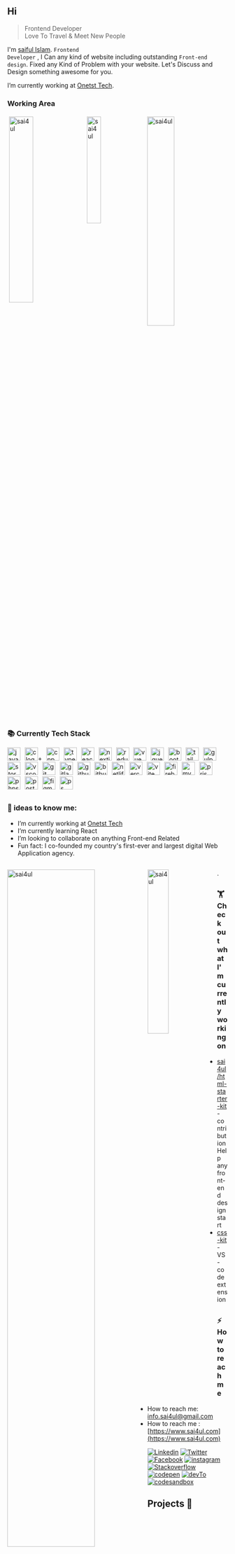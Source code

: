 ## Hi
> Frontend Developer  <br />
> Love To Travel & Meet New People


I'm [saiful Islam](https://www.sai4ul.com).  <code>Frontend Developer</code> ,  I Can any kind of website including outstanding <code>Front-end design</code>. Fixed any Kind of Problem with your website. Let's Discuss and Design something awesome for you.<br />

 I’m currently working at [Onetst Tech](https://onesttech.com/). 
 
### Working Area

<div>
    <img align="left" src="https://github-readme-stats.vercel.app/api?username=sai4ul&&theme=darcula&show_icons=true&hide_border=true&count_private=true" alt="sai4ul" style="width:33%; padding-right:5px !important; padding:4px"/>
     <img align="center" src="https://github-readme-streak-stats.herokuapp.com/?user=sai4ul&theme=darcula&hide_border=true" alt="sai4ul" style="width:35%;padding:4px" />
    <img align="left" src="https://github-readme-stats.vercel.app/api/top-langs/?username=sai4ul&layout=compact&theme=darcula&hide_border=true" alt="sai4ul" style="width:25%; padding-right:5px !important; padding:4px"/>
</div>

##

### 📚 Currently Tech Stack
<div align="left">
  <img src="https://skillicons.dev/icons?i=js" height="30" alt="javascript logo"  />
  <img width="2" />
    <img src="https://skillicons.dev/icons?i=c" height="30" alt="c logo"  />+
    <img width="2" />
    <img src="https://skillicons.dev/icons?i=cpp" height="30" alt="cpp logo"  />
  <img width="2" />
  <img src="https://skillicons.dev/icons?i=ts" height="30" alt="typescript logo"  />
  <img width="2" />
  <img src="https://skillicons.dev/icons?i=react" height="30" alt="react logo"  />
  <img width="2" />
  <img src="https://skillicons.dev/icons?i=nextjs" height="30" alt="nextjs logo"  />
    <img width="2" />
  <img src="https://skillicons.dev/icons?i=redux" height="30" alt="redux logo"  />
  <img width="2" />
  <img src="https://skillicons.dev/icons?i=vue" height="30" alt="vue logo" /> 

  <img width="2" />
  <img src="https://skillicons.dev/icons?i=jquery" height="30" alt="jquery logo"  />
  <img width="2" />
  <img src="https://skillicons.dev/icons?i=bootstrap" height="30" alt="bootstrap logo"  />
  <img width="2" />
  <img src="https://skillicons.dev/icons?i=tailwind" height="30" alt="tailwindcss logo"  />
  <img width="2" />
    <img src="https://skillicons.dev/icons?i=gulp" height="30" alt="gulp logo"  />
  <img width="2" />
  <img src="https://cdn.simpleicons.org/storybook/FF4785" height="30" alt="storybook logo"  />
  <img width="2" />
  <img src="https://skillicons.dev/icons?i=vscode" height="30" alt="vscode logo"  />
  <img width="2" />
  <img src="https://skillicons.dev/icons?i=git" height="30" alt="git logo"  />
  <img width="2" />
  <img src="https://skillicons.dev/icons?i=gitlab" height="30" alt="gitlab logo"  />
  <img width="2" />
  <img src="https://skillicons.dev/icons?i=github" height="30" alt="github logo"  />
    <img width="2" />
  <img src="https://skillicons.dev/icons?i=bitbucket" height="30" alt="bitbucket logo"  />
  <img width="2" />
  <img src="https://skillicons.dev/icons?i=netlify" height="30" alt="netlify logo" /> 
  <img width="2" />
  <img src="https://skillicons.dev/icons?i=vercel" height="30" alt="vercel logo" /> 
  <img width="2" />
  <img src="https://skillicons.dev/icons?i=vite" height="30" alt="vite logo" /> 
  <img width="2" />
  <img src="https://skillicons.dev/icons?i=firebase" height="30" alt="firebase logo" />
<img width="2" />
<img src="https://skillicons.dev/icons?i=mysql" height="30" alt="mysql logo" />
<img width="2" />
<img src="https://skillicons.dev/icons?i=prisma" height="30" alt="prisma logo" />
<img width="2" />

<img src="https://skillicons.dev/icons?i=phpstorm" height="30" alt="phpstorm logo" />
<img width="2" />
 
  <img src="https://skillicons.dev/icons?i=postman" height="30" alt="postman logo" />
  <img width="2" />
  <img src="https://skillicons.dev/icons?i=figma" height="30" alt="figma logo" /> 
  <img width="2" />
  <img src="https://skillicons.dev/icons?i=ps" height="30" alt="ps logo" /> 
</div>



##

### 🧑 ideas to know me:
- I’m currently working at [Onetst Tech](https://onesttech.com/)
- I’m currently learning React 
- I’m looking to collaborate on anything Front-end Related
- Fun fact:  I co-founded my country's first-ever and largest digital Web Application agency. 

##

<div>
    <img align="left" src="https://github-profile-summary-cards.vercel.app/api/cards/profile-details?username=sai4ul&theme=darcula&hide_border=true" alt="sai4ul" style="width:63%"/>
    <img align="left" src="https://github-profile-summary-cards.vercel.app/api/cards/repos-per-language?username=sai4ul&theme=darcula&hide_border=true" alt="sai4ul" style="width:31%"/>
</div>.

##
### 🏋️ Check out what I'm currently working on
- [sai4ul/html-starter-kit](https://github.com/sai4ul/html-starter-kit) - contribution Help any front-end design start
- [css-kit](https://marketplace.visualstudio.com) - VS-code extension
<!-- - ![Profile views](https://gpvc.arturio.dev/sai4ul)   -->
<!-- ![profile count](https://komarev.com/ghpvc/?username=sai4ul&color=red)&nbsp;
[![GitHub AbhishekSinghDhadwal](https://img.shields.io/github/followers/sai4ul?label=follow&style=social)](https://github.com/sai4ul)&nbsp; -->

##

### ⚡ How to reach me
- How to reach me: info.sai4ul@gmail.com
- How to reach me : [https://www.sai4ul.com](https://www.sai4ul.com)

[![Linkedin](https://img.shields.io/badge/LinkedIn-0077B5?style=flat-square&logo=linkedin&logoColor=white)](https://www.linkedin.com/in/sai4ul)
[![Twitter](https://img.shields.io/badge/Twitter-1DA1F2?style=flat-square&logo=twitter&logoColor=white)](https://twitter.com/sai4ul)
[![Facebook](https://img.shields.io/badge/Facebook-1877F2?style=flat-square&logo=facebook&logoColor=white)](https://www.facebook.com/sai4ull)
[![instagram](https://img.shields.io/badge/instagram-red?style=flat-square&logo=instagram&logoColor=white)](https://instagram.com/sai4ul)
[![Stackoverflow](https://img.shields.io/badge/stackoverflow-F48024?style=flat-square&logo=stackoverflow&logoColor=white)](https://stackoverflow.com/users/14821701/sai4ul)
[![codepen](https://img.shields.io/badge/codepen-F48024?style=flat-square&logo=codepen&logoColor=white)](https://codepen.io/sai4ul)
[![devTo](https://img.shields.io/badge/dev.to-000000?style=flat-square&logo=dev&logoColor=white)](https://dev.to/sai4ul)
[![codesandbox](https://img.shields.io/badge/codesandbox-000000?style=flat-square&logo=codesandbox&logoColor=white)](https://codesandbox.com/sai4ul)

##
<!--  
🏆 GitHub Profile Trophy

<a href="https://github.com/ryo-ma/github-profile-trophy">
 <img  src="https://github-profile-trophy.vercel.app/?username=sai4ul&column=8&theme=radical&no-frame=true&no-bg=true"/>
  <img  src="https://github-profile-trophy.vercel.app/?username=sai4ul&column=8&theme=darcula&hide_border=true"/> </a>
 -->

## Projects 🚀

<p align="center">
  
  <a href="https://github.com/sai4ul/init-html-starter-kit">
    <img width="260" src="https://denvercoder1-github-readme-stats.vercel.app/api/pin?username=sai4ul&repo=init-html-starter-kit&theme=darcula&bg_color=0D1117&hide_border=true" alt="html kit">
  </a>
  
  <a href="https://github.com/sai4ul/portfolio">
    <img width="260" src="https://denvercoder1-github-readme-stats.vercel.app/api/pin?username=sai4ul&repo=portfolio&theme=darcula&bg_color=0D1117&hide_border=true" alt="html kit">
  </a>
  
  <a href="https://github.com/sai4ul/Hostel_Management_System">
    <img width="260" src="https://denvercoder1-github-readme-stats.vercel.app/api/pin?username=sai4ul&repo=Hostel_Management_System&theme=darcula&bg_color=0D1117&hide_border=true" alt="html kit">
  </a>
    
  <a href="https://github.com/sai4ul/games-javascript">
    <img width="260" src="https://denvercoder1-github-readme-stats.vercel.app/api/pin?username=sai4ul&repo=games-javascript&theme=react&bg_color=0D1117&hide_border=true" alt="html kit">
  </a>
  
  <a href="https://github.com/sai4ul/adibaicon">
    <img width="260" src="https://denvercoder1-github-readme-stats.vercel.app/api/pin?username=sai4ul&repo=adibaicon&theme=react&bg_color=0D1117&hide_border=true" alt="html kit">
  </a>

  <a href="https://github.com/sai4ul/developer-portfolios">
    <img width="260" src="https://denvercoder1-github-readme-stats.vercel.app/api/pin?username=sai4ul&repo=developer-portfolios&theme=react&bg_color=0D1117&hide_border=true" alt="html kit">
  </a>

  <a href="https://github.com/sai4ul/javascript-Bangla">
    <img width="260" src="https://denvercoder1-github-readme-stats.vercel.app/api/pin?username=sai4ul&repo=javascript-Bangla&theme=darcula&bg_color=0D1117&hide_border=true" alt="html kit">
  </a>

   <a href="https://github.com/sai4ul/React-Bangla">
    <img width="260" src="https://denvercoder1-github-readme-stats.vercel.app/api/pin?username=sai4ul&repo=React-Bangla&theme=darcula&bg_color=0D1117&hide_border=true" alt="html kit">
  </a>
  
  <a href="https://github.com/sai4ul/Next.js-Bangla">
    <img width="260" src="https://denvercoder1-github-readme-stats.vercel.app/api/pin?username=sai4ul&repo=Next.js-Bangla&theme=darcula&bg_color=0D1117&hide_border=true" alt="html kit">
  </a>
  
</p>


<div align="center">
  <img src="https://github-readme-activity-graph.vercel.app/graph?username=sai4ul&custom_title=sai4ul's%20GitHub%20Activity%20Graph&bg_color=141321&color=A9FEF7&line=626069&point=F8D847&area_color=FE428E&title_color=FE428E&area=true" alt="sai4ul's Github Activity Graph" width="100%">
</div>
